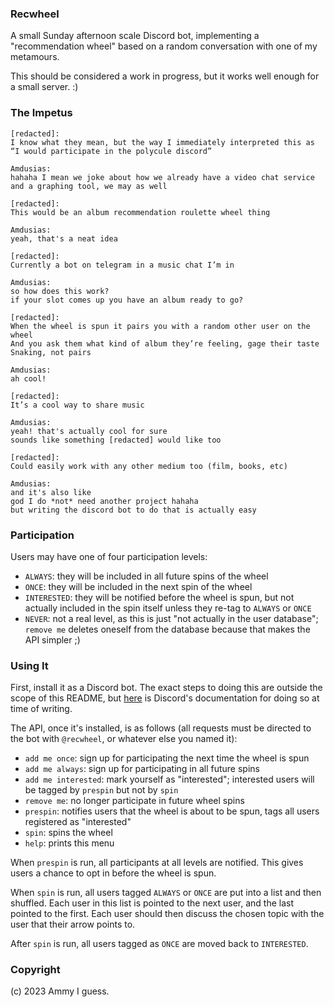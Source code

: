 ### Recwheel

A small Sunday afternoon scale Discord bot, implementing a "recommendation wheel" based on a random conversation with one of my metamours.

This should be considered a work in progress, but it works well enough for a small server. :)

### The Impetus

```
[redacted]:
I know what they mean, but the way I immediately interpreted this as “I would participate in the polycule discord”

Amdusias:
hahaha I mean we joke about how we already have a video chat service and a graphing tool, we may as well

[redacted]:
This would be an album recommendation roulette wheel thing

Amdusias:
yeah, that's a neat idea

[redacted]:
Currently a bot on telegram in a music chat I’m in

Amdusias:
so how does this work?
if your slot comes up you have an album ready to go?

[redacted]:
When the wheel is spun it pairs you with a random other user on the wheel
And you ask them what kind of album they’re feeling, gage their taste
Snaking, not pairs

Amdusias:
ah cool!

[redacted]:
It’s a cool way to share music

Amdusias:
yeah! that's actually cool for sure
sounds like something [redacted] would like too

[redacted]:
Could easily work with any other medium too (film, books, etc)

Amdusias:
and it's also like
god I do *not* need another project hahaha
but writing the discord bot to do that is actually easy
```

### Participation

Users may have one of four participation levels:
- `ALWAYS`: they will be included in all future spins of the wheel
- `ONCE`: they will be included in the next spin of the wheel
- `INTERESTED`: they will be notified before the wheel is spun, but not actually included in the spin itself unless they re-tag to `ALWAYS` or `ONCE`
- `NEVER`: not a real level, as this is just "not actually in the user database"; `remove me` deletes oneself from the database because that makes the API simpler ;)

### Using It

First, install it as a Discord bot. The exact steps to doing this are outside the scope of this README, but [here](https://discord.com/developers/docs/getting-started) is Discord's documentation for doing so at time of writing.

The API, once it's installed, is as follows (all requests must be directed to the bot with `@recwheel`, or whatever else you named it):
- `add me once`: sign up for participating the next time the wheel is spun
- `add me always`: sign up for participating in all future spins
- `add me interested`: mark yourself as "interested"; interested users will be tagged by `prespin` but not by `spin`
- `remove me`: no longer participate in future wheel spins
- `prespin`: notifies users that the wheel is about to be spun, tags all users registered as "interested"
- `spin`: spins the wheel
- `help`: prints this menu

When `prespin` is run, all participants at all levels are notified. This gives users a chance to opt in before the wheel is spun.

When `spin` is run, all users tagged `ALWAYS` or `ONCE` are put into a list and then shuffled. Each user in this list is pointed to the next user, and the last pointed to the first. Each user should then discuss the chosen topic with the user that their arrow points to.

After `spin` is run, all users tagged as `ONCE` are moved back to `INTERESTED`.

### Copyright

(c) 2023 Ammy I guess.
